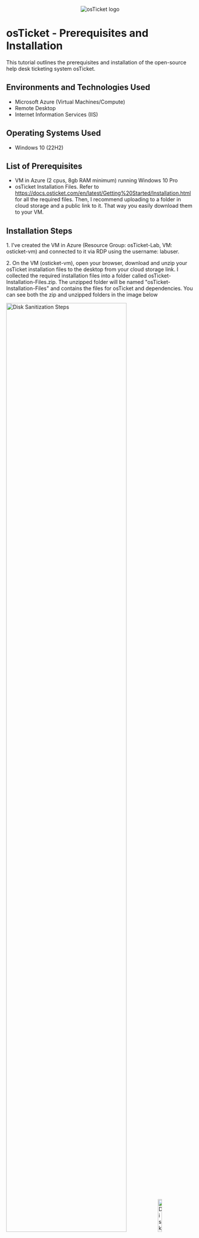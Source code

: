 <p align="center">
<img src="https://i.imgur.com/Clzj7Xs.png" alt="osTicket logo"/>
</p>

<h1>osTicket - Prerequisites and Installation</h1>
This tutorial outlines the prerequisites and installation of the open-source help desk ticketing system osTicket.<br />

<h2>Environments and Technologies Used</h2>

- Microsoft Azure (Virtual Machines/Compute)
- Remote Desktop
- Internet Information Services (IIS)

<h2>Operating Systems Used </h2>

- Windows 10</b> (22H2)

<h2>List of Prerequisites</h2>

- VM in Azure (2 cpus, 8gb RAM minimum) running Windows 10 Pro
- osTicket Installation Files. Refer to https://docs.osticket.com/en/latest/Getting%20Started/Installation.html for all the required files. Then, I recommend uploading to a folder in cloud storage and a public link to it. That way you easily download them to your VM.

<h2>Installation Steps</h2>

<p>
1. I've created the VM in Azure (Resource Group: osTicket-Lab, VM: osticket-vm) and connected to it via RDP using the username: labuser.
</p>

<p>
2. On the VM (osticket-vm), open your browser, download and unzip your osTicket installation files to the desktop from your cloud storage link. I collected the required installation files into a folder called osTicket-Installation-Files.zip. The unzipped folder will be named "osTicket-Installation-Files" and contains the files for osTicket and dependencies. You can see both the zip and unzipped folders in the image below
</p>
<img src="https://i.imgur.com/d0A1Dqj.png" height="80%" width="80%" alt="Disk Sanitization Steps"/>
<img src="https://i.imgur.com/3ZHlvEc.png" height="15%" width="15%" alt="Disk Sanitization Steps"/>
</p>
<br />

<p>
3. Install/Enable IIS in Windows with CGI. Make sure to enable CGI by following these steps:
Control Panel -> Programs -> Turn Windows features on or off -> World Wide Web Services -> Application Development Features -> Check CGI.
Click OK to install, and once the message "Windows completed the requested changes" appears, close the window.
</p>
<p>
<img src="https://i.imgur.com/Dv7GsH3.png" height="80%" width="80%" alt="Disk Sanitization Steps"/>
</p>
<br />

<p>
4. Open your browser and enter the loopback address 127.0.0.1. You should see an IIS page, which verifies that your VM is now acting as a web server.
</p>
<p>
<img src="https://i.imgur.com/gLAdGMH.png" height="80%" width="80%" alt="Disk Sanitization Steps"/>
</p>
<br />

<p>
5. From the “osTicket-Installation-Files” folder, install PHP Manager for IIS (PHPManagerForIIS_V1.5.0.msi)
</p>
<p>
<img src="https://i.imgur.com/evxj844.png" height="80%" width="80%" alt="Disk Sanitization Steps"/>
</p>
<br />

<p>
6. From the “osTicket-Installation-Files” folder install the Rewrite Module (rewrite_amd64_en-US.msi)
</p>
<p>
<img src="https://i.imgur.com/gY3gvI4.png" height="80%" width="80%" alt="Disk Sanitization Steps"/>
</p>
<br />

<p>
7. Create the directory C:\PHP
</p>
<p>
<img src="https://i.imgur.com/wp8SQ3E.png" height="80%" width="80%" alt="Disk Sanitization Steps"/>
</p>
<br />

<p>
8. From the “osTicket-Installation-Files” folder, unzip PHP 7.3.8 (php-7.3.8-nts-Win32-VC15-x86.zip) into the “C:\PHP” folder. Explore to the C:\PHP and verify that it has been populated the php-7.3.8 files
</p>
<p>
<img src="https://i.imgur.com/guWY0om.png" height="80%" width="80%" alt="Disk Sanitization Steps"/>
<img src="https://i.imgur.com/vX3fu0n.png" height="80%" width="80%" alt="Disk Sanitization Steps"/>
</p>
<br />

<p>
9. From the “osTicket-Installation-Files” folder, install VC_redist.x86.exe.
</p>
<p>
<img src="https://i.imgur.com/vskyhAd.png" height="80%" width="80%" alt="Disk Sanitization Steps"/>
</p>
<br />

<p>
10. Install MySQL 5.5.62 from the "osTicket-Installation-Files" folder (mysql-5.5.62-win32.msi): <br />
Choose Typical Setup during installation <br />
After installation, launch the Configuration Wizard <br />
Select Standard Configuration <br />
Set the following credentials: <br />
- Username: root <br />
- Password: root <br />
</p>
<p>
<img src="https://i.imgur.com/SsPvduN.png" height="80%" width="80%" alt="Disk Sanitization Steps"/>
</p>
<br />

<p>
10. Open IIS as an Admin
</p>
<p>
<img src="https://i.imgur.com/vskyhAd.png](https://i.imgur.com/vS4INNs.png" height="80%" width="80%" alt="Disk Sanitization Steps"/>
<img src="https://i.imgur.com/y2kzh4C.png" height="80%" width="80%" alt="Disk Sanitization Steps"/>
</p>
<br />

<p>
11. Register PHP from within IIS (PHP Manager -> C:\PHP\php-cgi.exe). Then Reload IIS (Open IIS, Stop and Start the server, under Actions on the right you can see the options to stop and start the server.)
</p>
<p>
<img src="https://i.imgur.com/79qCPZ2.png" height="80%" width="80%" alt="Disk Sanitization Steps"/>
<img src="https://i.imgur.com/i5hVQLF.png" height="80%" width="80%" alt="Disk Sanitization Steps"/>
<img src="https://i.imgur.com/ujectw4.png" height="80%" width="80%" alt="Disk Sanitization Steps"/>
</p>
<br />

<p>
12. From the “osTicket-Installation-Files” folder, unzip “osTicket-v1.15.8.zip” and copy the “upload” folder into “c:\inetpub\wwwroot”. Next, within “c:\inetpub\wwwroot”, Rename “upload” to “osTicket”. Then, Reload IIS (Open IIS, Stop and Start the server).
</p>
<p>
<img src="https://i.imgur.com/j5ggpYw.png" height="80%" width="80%" alt="Disk Sanitization Steps"/>
<img src="https://i.imgur.com/Y8wGHck.png" height="80%" width="80%" alt="Disk Sanitization Steps"/>
<img src="https://i.imgur.com/ujectw4.png" height="80%" width="80%" alt="Disk Sanitization Steps"/>
</p>
<br />

<p>
13. Load the website now. Open IIS -> default site -> osTicket folder -> Click Browse 80 (http). Some extensions are not enabled that we need.
</p>
<p>
<img src="https://i.imgur.com/lIyQEvd.png" height="80%" width="80%" alt="Disk Sanitization Steps"/>
<img src="https://i.imgur.com/luZYeGM.png" height="80%" width="80%" alt="Disk Sanitization Steps"/> 
</p>
<br />

<p>
14. Go back to IIS, sites -> Default -> osTicket <br />
-	Double-click PHP Manager <br />
-	Click “Enable or disable an extension” <br />
-	Enable: php_imap.dll <br />
-	Enable: php_intl.dll <br />
-	Enable: php_opcache.dll <br />
-	Refresh the osTicket site in your browser, observe the changes. You will notice only ACPU and Zend OPache extensions are the only disabled extensions now which aren't necessary for the purposes of this lab. 
</p>
<p>
<img src="https://i.imgur.com/60LHuLn.png" height="80%" width="80%" alt="Disk Sanitization Steps"/>
<img src="https://i.imgur.com/iklOHQH.png" height="80%" width="80%" alt="Disk Sanitization Steps"/>
<img src="https://i.imgur.com/u6cHs0h.png" height="80%" width="80%" alt="Disk Sanitization Steps"/>
<img src="https://i.imgur.com/J7Rrcmw.png" height="80%" width="80%" alt="Disk Sanitization Steps"/>
</p>
<br />

<p>
15. Rename: ost-config.php <br />
From: C:\inetpub\wwwroot\osTicket\include\ost-sampleconfig.php <br />
To: C:\inetpub\wwwroot\osTicket\include\ost-config.php
</p>
<p>
<img src="https://i.imgur.com/je3AmAc.png" height="80%" width="80%" alt="Disk Sanitization Steps"/>
<img src="https://i.imgur.com/pQWwC4c.png" height="80%" width="80%" alt="Disk Sanitization Steps"/>
</p>
<br />

<p>
16. Rename: ost-config.php <br />
-	Disable inheritance -> Remove All inherited permissions from this object <br />
-	New Permissions -> Everyone -> All
</p>

<p>
<img src="https://i.imgur.com/NZZ1dqD.png" height="80%" width="80%" alt="Disk Sanitization Steps"/>
<img src="https://i.imgur.com/xQ7wU3s.png" height="80%" width="80%" alt="Disk Sanitization Steps"/>
<img src="https://i.imgur.com/zjk4rfB.png" height="80%" width="80%" alt="Disk Sanitization Steps"/>
<img src="https://i.imgur.com/WedX6ux.png" height="80%" width="80%" alt="Disk Sanitization Steps"/>
<img src="https://i.imgur.com/nboqahp.png" height="80%" width="80%" alt="Disk Sanitization Steps"/>
</p>
<br />

<p>  
17. From the “osTicket-Installation-Files” folder, install HeidiSQL <br />
-	Open Heidi SQL <br />
-	Create a new session, root/root <br />
-	Connect to the session <br />
-	Create a database called “osTicket”
</p>
<p>
<img src="https://i.imgur.com/CV4S9qW.png" height="80%" width="80%" alt="Disk Sanitization Steps"/>
<img src="https://i.imgur.com/sKuLNyG.png" height="80%" width="80%" alt="Disk Sanitization Steps"/>
<img src="https://i.imgur.com/WlziC2w.png" height="80%" width="80%" alt="Disk Sanitization Steps"/>
<img src="https://i.imgur.com/GbNtx03.png" height="80%" width="80%" alt="Disk Sanitization Steps"/>
<img src="https://i.imgur.com/w89LCAG.png" height="80%" width="80%" alt="Disk Sanitization Steps"/>  
<img src="https://i.imgur.com/rVH11y2.png" height="80%" width="80%" alt="Disk Sanitization Steps"/>  
<img src="https://i.imgur.com/Xdy1rys.png" height="80%" width="80%" alt="Disk Sanitization Steps"/>  
</p>
<br />

<p> 
18. Continue Setting up osTicket in the browser. As this is a lab you can just enter fake info and credentials for testing purposes like I have below. <br />
-	MySQL Database: osTicket <br />
-	MySQL Username: root <br />
-	MySQL Password: root <br />
-	Click “Install Now!”
</p>
<p>
<img src="https://i.imgur.com/9Pxm3gQ.png" height="80%" width="80%" alt="Disk Sanitization Steps"/>  
</p>
<br />

<p> 
19. Congratulations, hopefully it is installed with no errors! <br />
-	Help desk login page: http://localhost/osTicket/scp/login.php <br />
-	End Users osTicket URL: -	http://localhost/osTicket/  <br />
</p>
<p>
<img src="https://i.imgur.com/EzqJe1q.png" height="80%" width="80%" alt="Disk Sanitization Steps"/> 
</p>
<br />
